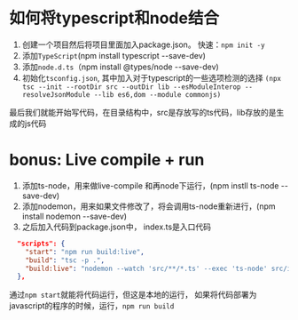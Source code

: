 # 如何将typescript和node结合

1. 创建一个项目然后将项目里面加入package.json。 快速：`npm init -y`
2. 添加`TypeScript`(npm install typescript --save-dev)
3. 添加`node.d.ts`（npm install @types/node --save-dev)
4. 初始化`tsconfig.json`, 其中加入对于typescript的一些选项检测的选择 `(npx tsc --init --rootDir src --outDir lib --esModuleInterop --resolveJsonModule --lib es6,dom --module commonjs)`

最后我们就能开始写代码，在目录结构中，src是存放写的ts代码，lib存放的是生成的js代码

# bonus: Live compile + run

1. 添加ts-node，用来做live-compile 和再node下运行，(npm instll ts-node --save-dev)
2. 添加nodemon，用来如果文件修改了，将会调用ts-node重新进行，(npm install nodemon --save-dev)
3. 之后加入代码到package.json中， index.ts是入口代码
``` json
  "scripts": {
    "start": "npm run build:live",
    "build": "tsc -p .",
    "build:live": "nodemon --watch 'src/**/*.ts' --exec 'ts-node' src/index.ts"
  },
```
通过`npm start`就能将代码运行，但这是本地的运行，
如果将代码部署为javascript的程序的时候，运行，`npm run build`
